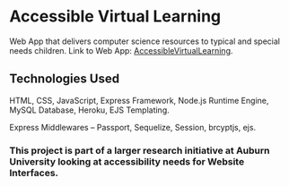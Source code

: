 # Accessible Virtual Learning

Web App that delivers computer science resources to typical and special needs children.
Link to Web App: [AccessibleVirtualLearning](https://accessible-virtual-learning.herokuapp.com/).

## Technologies Used

HTML, CSS, JavaScript, Express Framework, Node.js Runtime Engine, MySQL Database, Heroku, EJS Templating.

Express Middlewares – Passport, Sequelize, Session, brcyptjs, ejs.

### This project is part of a larger research initiative at Auburn University looking at accessibility needs for Website Interfaces.


